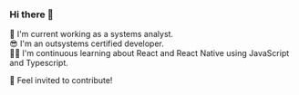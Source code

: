 ### Hi there 👋


 🔧 I'm current working as a systems analyst.  
 😎 I'm an outsystems certified developer.  
 👨‍💻 I'm continuous learning about React and React Native using JavaScript and Typescript. 

 🤘 Feel invited to contribute! 


<!--
**JerryMacedoCastro/JerryMacedoCastro** is a ✨ _special_ ✨ repository because its `README.md` (this file) appears on your GitHub profile.
